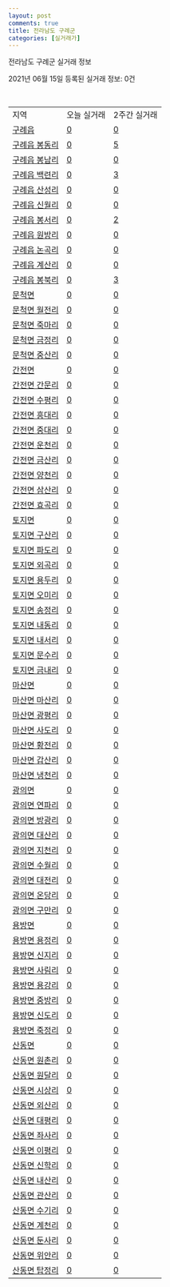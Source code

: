 ```yaml
---
layout: post
comments: true
title: 전라남도 구례군
categories: [실거래가]
---
```


전라남도 구례군 실거래 정보

2021년 06월 15일 등록된 실거래 정보: 0건

<script type="text/javascript">
  google.charts.load('current', {'packages':['corechart']});
  google.charts.setOnLoadCallback(drawChart);

  function drawChart() {
    var data = google.visualization.arrayToDataTable([['거래일', '매매', '전월세', '전매'], ['2021-03', 2, 1, 0], ['2021-02', 1, 0, 0], ['2021-04', 0, 1, 0]]);

    var options = {
      title: '최근 2개월간 거래량 추이',
      legend: { position: 'bottom' }
    };

    var chart = new google.visualization.LineChart(document.getElementById('columnchart_material'));
    chart.draw(data, (options));
  }
</script>

<div id="columnchart_material" style="width: 450px; margin-left: -35px"></div>
<br>
<table class="sortable">
  <tr>
    <td>지역</td>
    <td>오늘 실거래</td>
    <td>2주간 실거래</td>
  </tr>

  
  <tr class="item">
    <td><a href="4673025000.html">구례읍</a></td>
    <td><a href="4673025000.html">0</a></td>
    <td><a href="4673025000.html">0</a></td>
  </tr>
    

  <tr class="item">
    <td><a href="4673025021.html">구례읍 봉동리</a></td>
    <td><a href="4673025021.html">0</a></td>
    <td><a href="4673025021.html">5</a></td>
  </tr>
    

  <tr class="item">
    <td><a href="4673025022.html">구례읍 봉남리</a></td>
    <td><a href="4673025022.html">0</a></td>
    <td><a href="4673025022.html">0</a></td>
  </tr>
    

  <tr class="item">
    <td><a href="4673025023.html">구례읍 백련리</a></td>
    <td><a href="4673025023.html">0</a></td>
    <td><a href="4673025023.html">3</a></td>
  </tr>
    

  <tr class="item">
    <td><a href="4673025024.html">구례읍 산성리</a></td>
    <td><a href="4673025024.html">0</a></td>
    <td><a href="4673025024.html">0</a></td>
  </tr>
    

  <tr class="item">
    <td><a href="4673025025.html">구례읍 신월리</a></td>
    <td><a href="4673025025.html">0</a></td>
    <td><a href="4673025025.html">0</a></td>
  </tr>
    

  <tr class="item">
    <td><a href="4673025026.html">구례읍 봉서리</a></td>
    <td><a href="4673025026.html">0</a></td>
    <td><a href="4673025026.html">2</a></td>
  </tr>
    

  <tr class="item">
    <td><a href="4673025027.html">구례읍 원방리</a></td>
    <td><a href="4673025027.html">0</a></td>
    <td><a href="4673025027.html">0</a></td>
  </tr>
    

  <tr class="item">
    <td><a href="4673025028.html">구례읍 논곡리</a></td>
    <td><a href="4673025028.html">0</a></td>
    <td><a href="4673025028.html">0</a></td>
  </tr>
    

  <tr class="item">
    <td><a href="4673025029.html">구례읍 계산리</a></td>
    <td><a href="4673025029.html">0</a></td>
    <td><a href="4673025029.html">0</a></td>
  </tr>
    

  <tr class="item">
    <td><a href="4673025030.html">구례읍 봉북리</a></td>
    <td><a href="4673025030.html">0</a></td>
    <td><a href="4673025030.html">3</a></td>
  </tr>
    

  <tr class="item">
    <td><a href="4673031000.html">문척면</a></td>
    <td><a href="4673031000.html">0</a></td>
    <td><a href="4673031000.html">0</a></td>
  </tr>
    

  <tr class="item">
    <td><a href="4673031021.html">문척면 월전리</a></td>
    <td><a href="4673031021.html">0</a></td>
    <td><a href="4673031021.html">0</a></td>
  </tr>
    

  <tr class="item">
    <td><a href="4673031022.html">문척면 죽마리</a></td>
    <td><a href="4673031022.html">0</a></td>
    <td><a href="4673031022.html">0</a></td>
  </tr>
    

  <tr class="item">
    <td><a href="4673031023.html">문척면 금정리</a></td>
    <td><a href="4673031023.html">0</a></td>
    <td><a href="4673031023.html">0</a></td>
  </tr>
    

  <tr class="item">
    <td><a href="4673031024.html">문척면 중산리</a></td>
    <td><a href="4673031024.html">0</a></td>
    <td><a href="4673031024.html">0</a></td>
  </tr>
    

  <tr class="item">
    <td><a href="4673032000.html">간전면</a></td>
    <td><a href="4673032000.html">0</a></td>
    <td><a href="4673032000.html">0</a></td>
  </tr>
    

  <tr class="item">
    <td><a href="4673032021.html">간전면 간문리</a></td>
    <td><a href="4673032021.html">0</a></td>
    <td><a href="4673032021.html">0</a></td>
  </tr>
    

  <tr class="item">
    <td><a href="4673032022.html">간전면 수평리</a></td>
    <td><a href="4673032022.html">0</a></td>
    <td><a href="4673032022.html">0</a></td>
  </tr>
    

  <tr class="item">
    <td><a href="4673032023.html">간전면 흥대리</a></td>
    <td><a href="4673032023.html">0</a></td>
    <td><a href="4673032023.html">0</a></td>
  </tr>
    

  <tr class="item">
    <td><a href="4673032024.html">간전면 중대리</a></td>
    <td><a href="4673032024.html">0</a></td>
    <td><a href="4673032024.html">0</a></td>
  </tr>
    

  <tr class="item">
    <td><a href="4673032025.html">간전면 운천리</a></td>
    <td><a href="4673032025.html">0</a></td>
    <td><a href="4673032025.html">0</a></td>
  </tr>
    

  <tr class="item">
    <td><a href="4673032026.html">간전면 금산리</a></td>
    <td><a href="4673032026.html">0</a></td>
    <td><a href="4673032026.html">0</a></td>
  </tr>
    

  <tr class="item">
    <td><a href="4673032027.html">간전면 양천리</a></td>
    <td><a href="4673032027.html">0</a></td>
    <td><a href="4673032027.html">0</a></td>
  </tr>
    

  <tr class="item">
    <td><a href="4673032028.html">간전면 삼산리</a></td>
    <td><a href="4673032028.html">0</a></td>
    <td><a href="4673032028.html">0</a></td>
  </tr>
    

  <tr class="item">
    <td><a href="4673032029.html">간전면 효곡리</a></td>
    <td><a href="4673032029.html">0</a></td>
    <td><a href="4673032029.html">0</a></td>
  </tr>
    

  <tr class="item">
    <td><a href="4673033000.html">토지면</a></td>
    <td><a href="4673033000.html">0</a></td>
    <td><a href="4673033000.html">0</a></td>
  </tr>
    

  <tr class="item">
    <td><a href="4673033021.html">토지면 구산리</a></td>
    <td><a href="4673033021.html">0</a></td>
    <td><a href="4673033021.html">0</a></td>
  </tr>
    

  <tr class="item">
    <td><a href="4673033022.html">토지면 파도리</a></td>
    <td><a href="4673033022.html">0</a></td>
    <td><a href="4673033022.html">0</a></td>
  </tr>
    

  <tr class="item">
    <td><a href="4673033023.html">토지면 외곡리</a></td>
    <td><a href="4673033023.html">0</a></td>
    <td><a href="4673033023.html">0</a></td>
  </tr>
    

  <tr class="item">
    <td><a href="4673033024.html">토지면 용두리</a></td>
    <td><a href="4673033024.html">0</a></td>
    <td><a href="4673033024.html">0</a></td>
  </tr>
    

  <tr class="item">
    <td><a href="4673033025.html">토지면 오미리</a></td>
    <td><a href="4673033025.html">0</a></td>
    <td><a href="4673033025.html">0</a></td>
  </tr>
    

  <tr class="item">
    <td><a href="4673033026.html">토지면 송정리</a></td>
    <td><a href="4673033026.html">0</a></td>
    <td><a href="4673033026.html">0</a></td>
  </tr>
    

  <tr class="item">
    <td><a href="4673033027.html">토지면 내동리</a></td>
    <td><a href="4673033027.html">0</a></td>
    <td><a href="4673033027.html">0</a></td>
  </tr>
    

  <tr class="item">
    <td><a href="4673033028.html">토지면 내서리</a></td>
    <td><a href="4673033028.html">0</a></td>
    <td><a href="4673033028.html">0</a></td>
  </tr>
    

  <tr class="item">
    <td><a href="4673033029.html">토지면 문수리</a></td>
    <td><a href="4673033029.html">0</a></td>
    <td><a href="4673033029.html">0</a></td>
  </tr>
    

  <tr class="item">
    <td><a href="4673033030.html">토지면 금내리</a></td>
    <td><a href="4673033030.html">0</a></td>
    <td><a href="4673033030.html">0</a></td>
  </tr>
    

  <tr class="item">
    <td><a href="4673034000.html">마산면</a></td>
    <td><a href="4673034000.html">0</a></td>
    <td><a href="4673034000.html">0</a></td>
  </tr>
    

  <tr class="item">
    <td><a href="4673034021.html">마산면 마산리</a></td>
    <td><a href="4673034021.html">0</a></td>
    <td><a href="4673034021.html">0</a></td>
  </tr>
    

  <tr class="item">
    <td><a href="4673034022.html">마산면 광평리</a></td>
    <td><a href="4673034022.html">0</a></td>
    <td><a href="4673034022.html">0</a></td>
  </tr>
    

  <tr class="item">
    <td><a href="4673034023.html">마산면 사도리</a></td>
    <td><a href="4673034023.html">0</a></td>
    <td><a href="4673034023.html">0</a></td>
  </tr>
    

  <tr class="item">
    <td><a href="4673034024.html">마산면 황전리</a></td>
    <td><a href="4673034024.html">0</a></td>
    <td><a href="4673034024.html">0</a></td>
  </tr>
    

  <tr class="item">
    <td><a href="4673034025.html">마산면 갑산리</a></td>
    <td><a href="4673034025.html">0</a></td>
    <td><a href="4673034025.html">0</a></td>
  </tr>
    

  <tr class="item">
    <td><a href="4673034026.html">마산면 냉천리</a></td>
    <td><a href="4673034026.html">0</a></td>
    <td><a href="4673034026.html">0</a></td>
  </tr>
    

  <tr class="item">
    <td><a href="4673035000.html">광의면</a></td>
    <td><a href="4673035000.html">0</a></td>
    <td><a href="4673035000.html">0</a></td>
  </tr>
    

  <tr class="item">
    <td><a href="4673035021.html">광의면 연파리</a></td>
    <td><a href="4673035021.html">0</a></td>
    <td><a href="4673035021.html">0</a></td>
  </tr>
    

  <tr class="item">
    <td><a href="4673035022.html">광의면 방광리</a></td>
    <td><a href="4673035022.html">0</a></td>
    <td><a href="4673035022.html">0</a></td>
  </tr>
    

  <tr class="item">
    <td><a href="4673035023.html">광의면 대산리</a></td>
    <td><a href="4673035023.html">0</a></td>
    <td><a href="4673035023.html">0</a></td>
  </tr>
    

  <tr class="item">
    <td><a href="4673035024.html">광의면 지천리</a></td>
    <td><a href="4673035024.html">0</a></td>
    <td><a href="4673035024.html">0</a></td>
  </tr>
    

  <tr class="item">
    <td><a href="4673035025.html">광의면 수월리</a></td>
    <td><a href="4673035025.html">0</a></td>
    <td><a href="4673035025.html">0</a></td>
  </tr>
    

  <tr class="item">
    <td><a href="4673035026.html">광의면 대전리</a></td>
    <td><a href="4673035026.html">0</a></td>
    <td><a href="4673035026.html">0</a></td>
  </tr>
    

  <tr class="item">
    <td><a href="4673035027.html">광의면 온당리</a></td>
    <td><a href="4673035027.html">0</a></td>
    <td><a href="4673035027.html">0</a></td>
  </tr>
    

  <tr class="item">
    <td><a href="4673035028.html">광의면 구만리</a></td>
    <td><a href="4673035028.html">0</a></td>
    <td><a href="4673035028.html">0</a></td>
  </tr>
    

  <tr class="item">
    <td><a href="4673036000.html">용방면</a></td>
    <td><a href="4673036000.html">0</a></td>
    <td><a href="4673036000.html">0</a></td>
  </tr>
    

  <tr class="item">
    <td><a href="4673036021.html">용방면 용정리</a></td>
    <td><a href="4673036021.html">0</a></td>
    <td><a href="4673036021.html">0</a></td>
  </tr>
    

  <tr class="item">
    <td><a href="4673036022.html">용방면 신지리</a></td>
    <td><a href="4673036022.html">0</a></td>
    <td><a href="4673036022.html">0</a></td>
  </tr>
    

  <tr class="item">
    <td><a href="4673036023.html">용방면 사림리</a></td>
    <td><a href="4673036023.html">0</a></td>
    <td><a href="4673036023.html">0</a></td>
  </tr>
    

  <tr class="item">
    <td><a href="4673036024.html">용방면 용강리</a></td>
    <td><a href="4673036024.html">0</a></td>
    <td><a href="4673036024.html">0</a></td>
  </tr>
    

  <tr class="item">
    <td><a href="4673036025.html">용방면 중방리</a></td>
    <td><a href="4673036025.html">0</a></td>
    <td><a href="4673036025.html">0</a></td>
  </tr>
    

  <tr class="item">
    <td><a href="4673036026.html">용방면 신도리</a></td>
    <td><a href="4673036026.html">0</a></td>
    <td><a href="4673036026.html">0</a></td>
  </tr>
    

  <tr class="item">
    <td><a href="4673036027.html">용방면 죽정리</a></td>
    <td><a href="4673036027.html">0</a></td>
    <td><a href="4673036027.html">0</a></td>
  </tr>
    

  <tr class="item">
    <td><a href="4673037000.html">산동면</a></td>
    <td><a href="4673037000.html">0</a></td>
    <td><a href="4673037000.html">0</a></td>
  </tr>
    

  <tr class="item">
    <td><a href="4673037021.html">산동면 원촌리</a></td>
    <td><a href="4673037021.html">0</a></td>
    <td><a href="4673037021.html">0</a></td>
  </tr>
    

  <tr class="item">
    <td><a href="4673037022.html">산동면 원달리</a></td>
    <td><a href="4673037022.html">0</a></td>
    <td><a href="4673037022.html">0</a></td>
  </tr>
    

  <tr class="item">
    <td><a href="4673037023.html">산동면 시상리</a></td>
    <td><a href="4673037023.html">0</a></td>
    <td><a href="4673037023.html">0</a></td>
  </tr>
    

  <tr class="item">
    <td><a href="4673037024.html">산동면 외산리</a></td>
    <td><a href="4673037024.html">0</a></td>
    <td><a href="4673037024.html">0</a></td>
  </tr>
    

  <tr class="item">
    <td><a href="4673037025.html">산동면 대평리</a></td>
    <td><a href="4673037025.html">0</a></td>
    <td><a href="4673037025.html">0</a></td>
  </tr>
    

  <tr class="item">
    <td><a href="4673037026.html">산동면 좌사리</a></td>
    <td><a href="4673037026.html">0</a></td>
    <td><a href="4673037026.html">0</a></td>
  </tr>
    

  <tr class="item">
    <td><a href="4673037027.html">산동면 이평리</a></td>
    <td><a href="4673037027.html">0</a></td>
    <td><a href="4673037027.html">0</a></td>
  </tr>
    

  <tr class="item">
    <td><a href="4673037028.html">산동면 신학리</a></td>
    <td><a href="4673037028.html">0</a></td>
    <td><a href="4673037028.html">0</a></td>
  </tr>
    

  <tr class="item">
    <td><a href="4673037029.html">산동면 내산리</a></td>
    <td><a href="4673037029.html">0</a></td>
    <td><a href="4673037029.html">0</a></td>
  </tr>
    

  <tr class="item">
    <td><a href="4673037030.html">산동면 관산리</a></td>
    <td><a href="4673037030.html">0</a></td>
    <td><a href="4673037030.html">0</a></td>
  </tr>
    

  <tr class="item">
    <td><a href="4673037031.html">산동면 수기리</a></td>
    <td><a href="4673037031.html">0</a></td>
    <td><a href="4673037031.html">0</a></td>
  </tr>
    

  <tr class="item">
    <td><a href="4673037032.html">산동면 계천리</a></td>
    <td><a href="4673037032.html">0</a></td>
    <td><a href="4673037032.html">0</a></td>
  </tr>
    

  <tr class="item">
    <td><a href="4673037033.html">산동면 둔사리</a></td>
    <td><a href="4673037033.html">0</a></td>
    <td><a href="4673037033.html">0</a></td>
  </tr>
    

  <tr class="item">
    <td><a href="4673037034.html">산동면 위안리</a></td>
    <td><a href="4673037034.html">0</a></td>
    <td><a href="4673037034.html">0</a></td>
  </tr>
    

  <tr class="item">
    <td><a href="4673037035.html">산동면 탑정리</a></td>
    <td><a href="4673037035.html">0</a></td>
    <td><a href="4673037035.html">0</a></td>
  </tr>
    


</table>


    